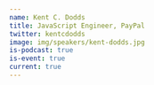 ```yaml
---
name: Kent C. Dodds
title: JavaScript Engineer, PayPal
twitter: kentcdodds
image: img/speakers/kent-dodds.jpg
is-podcast: true
is-event: true
current: true
---
```

